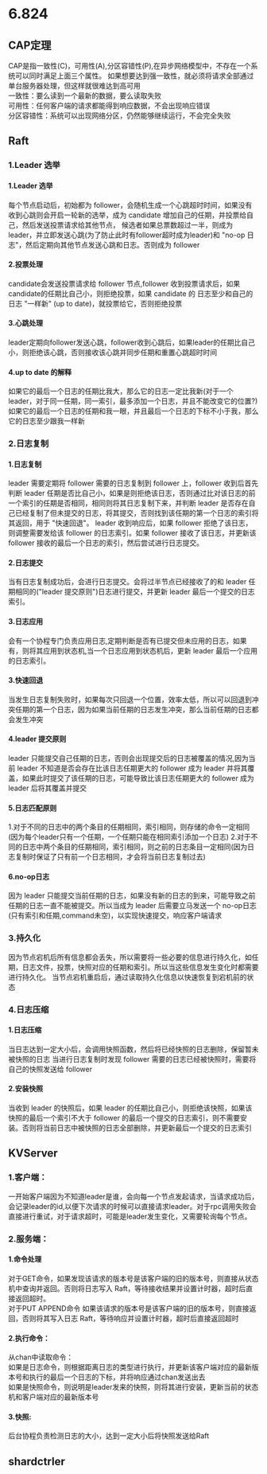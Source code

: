 # 6.824

## CAP定理
CAP是指一致性(C)，可用性(A),分区容错性(P),在异步网络模型中，不存在一个系统可以同时满足上面三个属性。
如果想要达到强一致性，就必须将请求全部通过单台服务器处理，但这样就很难达到高可用  
一致性：要么读到一个最新的数据，要么读取失败  
可用性：任何客户端的请求都能得到响应数据，不会出现响应错误  
分区容错性：系统可以出现网络分区，仍然能够继续运行，不会完全失败  

## Raft
### 1.Leader 选举
#### 1.Leader 选举
每个节点启动后，初始都为 follower，会随机生成一个心跳超时时间，如果没有收到心跳则会开启一轮新的选举，成为 candidate 增加自己的任期，并投票给自己，然后发送投票请求给其他节点，
候选者如果总票数超过一半，则成为 leader，并立即发送心跳(为了防止此时有follower超时成为leader)和 "no-op 日志"，然后定期向其他节点发送心跳和日志。否则成为 follower

#### 2.投票处理
candidate会发送投票请求给 follower 节点,follower 收到投票请求后，如果candidate的任期比自己小，则拒绝投票，如果 candidate 的 日志至少和自己的日志 "一样新" (up to date)，就投票给它，否则拒绝投票  

#### 3.心跳处理
leader定期向follower发送心跳，follower收到心跳后，如果leader的任期比自己小，则拒绝该心跳，否则接收该心跳并同步任期和重置心跳超时时间  
#### 4.up to date 的解释
如果它的最后一个日志的任期比我大，那么它的日志一定比我新(对于一个leader，对于同一任期，同一索引，最多添加一个日志，并且不能改变它的位置?)  
如果它的最后一个日志的任期和我一眼，并且最后一个日志的下标不小于我，那么它的日志至少跟我一样新

### 2.日志复制
#### 1.日志复制
leader 需要定期将 follower 需要的日志复制到 follower 上，follower 收到后首先判断 leader 任期是否比自己小，如果是则拒绝该日志，否则通过比对该日志的前一个索引的任期是否相同，相同则将其日志复制下来，并判断 leader 是否存在自己已经复制了但未提交的日志，将其提交，否则找到该任期的第一个日志的索引将其返回，用于 "快速回退"。
leader 收到响应后，如果 follower 拒绝了该日志，则调整需要发给该 follower 的日志索引。如果 follower 接收了该日志，并更新该 follower 接收的最后一个日志的索引，然后尝试进行日志提交。
#### 2.日志提交
当有日志复制成功后，会进行日志提交。会将过半节点已经接收了的和 leader 任期相同的("leader 提交原则")日志进行提交，并更新 leader 最后一个提交的日志索引。

#### 3.日志应用
会有一个协程专门负责应用日志,定期判断是否有已提交但未应用的日志，如果有，则将其应用到状态机,当一个日志应用到状态机后，更新 leader 最后一个应用的日志索引。

#### 3.快速回退
当发生日志复制失败时，如果每次只回退一个位置，效率太低，所以可以回退到冲突任期的第一个日志，因为如果当前任期的日志发生冲突，那么当前任期的日志都会发生冲突
#### 4.leader 提交原则
leader 只能提交自己任期的日志，否则会出现提交后的日志被覆盖的情况,因为当前 leader 不知道是否会存在比该日志任期更大的 follower 成为 leader 并将其覆盖，如果此时提交了该任期的日志，可能导致比该日志任期更大的 follower 成为 leader 后将其覆盖并提交
#### 5.日志匹配原则
1.对于不同的日志中的两个条目的任期相同，索引相同，则存储的命令一定相同(因为每个leader只有一个任期，一个任期只能在相同索引添加一个日志)
2.对于不同的日志中两个条目的任期相同，索引相同，则之前的日志条目一定相同(因为日志复制时保证了只有前一个日志相同，才会将当前日志复制过去)
#### 6.no-op日志
因为 leader 只能提交当前任期的日志，如果没有新的日志的到来，可能导致之前任期的日志一直不能被提交。所以当成为 leader 后需要立马发送一个 no-op日志(只有索引和任期,command未空)，以实现快速提交，响应客户端请求

### 3.持久化
因为节点宕机后所有信息都会丢失，所以需要将一些必要的信息进行持久化，如任期，日志文件，投票，快照对应的任期和索引。所以当这些信息发生变化时都需要进行持久化。
当节点宕机重启后，通过读取持久化信息以快速恢复到宕机前的状态

### 4.日志压缩
#### 1.日志压缩
当日志达到一定大小后，会调用快照函数，然后将已经快照的日志删除，保留暂未被快照的日志
当进行日志复制时发现 follower 需要的日志已经被快照时，需要将自己的快照发送给 follower

#### 2.安装快照
当收到 leader 的快照后，如果 leader 的任期比自己小，则拒绝该快照，如果该快照的最后一个索引不大于 follower 的最后一个提交的日志索引，则不需要安装。否则将当前日志中被快照的日志全部删除，并更新最后一个提交的日志索引

## KVServer
### 1.客户端：
一开始客户端因为不知道leader是谁，会向每一个节点发起请求，当请求成功后，会记录leader的id,以便下次请求的时候可以直接请求leader。对于rpc调用失败会直接进行重试，对于请求超时，可能是leader发生变化，又需要轮询每个节点。

### 2.服务端：
#### 1.命令处理
对于GET命令，如果发现该请求的版本号是该客户端的旧的版本号，则直接从状态机中查询并返回。否则将日志写入 Raft，等待接收结果并设置计时器，超时后直接返回超时。  
对于PUT APPEND命令 如果该请求的版本号是该客户端的旧的版本号，则直接返回，否则将其写入日志 Raft，等待响应并设置计时器，超时后直接返回超时  

#### 2.执行命令：
从chan中读取命令：  
如果是日志命令，则根据距离日志的类型进行执行，并更新该客户端对应的最新版本号和执行的最后一个日志的下标，并将响应通过chan发送出去  
如果是快照命令，则说明是leader发来的快照，则将其进行安装，更新当前的状态机和客户端对应的最新版本号  

#### 3.快照:
后台协程负责检测日志的大小，达到一定大小后将快照发送给Raft  

## shardctrler
